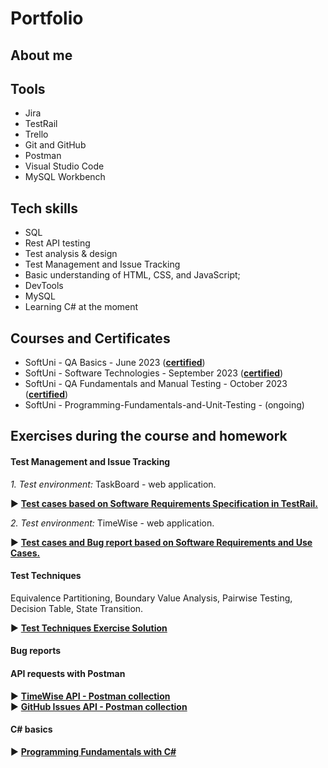 # Portfolio

## About me

## Tools 
* Jira
* TestRail
* Trello
* Git and GitHub
* Postman
* Visual Studio Code
* MySQL Workbench


## Tech skills
* SQL
* Rest API testing
* Test analysis & design
* Test Management and Issue Tracking
* Basic understanding of HTML, CSS, and JavaScript;
* DevTools
* MySQL
* Learning C# at the moment

## Courses and Certificates
* SoftUni - QA Basics - June 2023 (<a href="https://softuni.bg/certificates/details/177434/2d1ee2e3" target="_blank"><b>certified</b></a>)
* SoftUni - Software Technologies - September 2023 (<a href="https://softuni.bg/certificates/details/200719/4a779839"><b>certified</b></a>)
* SoftUni - QA Fundamentals and Manual Testing - October 2023 (<a href="https://softuni.bg/certificates/details/191773/79caa0c1" target="_blank"><b>certified</b></a>)
* SoftUni - Programming-Fundamentals-and-Unit-Testing - (ongoing)
  

## Exercises during the course and homework 

#### Test Management and Issue Tracking
*1. Test environment:* TaskBoard - web application.

:arrow_forward: <a href="https://docs.google.com/spreadsheets/d/1CVZMttH8TyY19V9aop1ktrSvcpVCSERQ7jLr3dM9_80/edit?usp=sharing" target="_blank"><b>Test cases based on Software Requirements Specification in TestRail.</b></a>

*2. Test environment:* TimeWise - web application.

:arrow_forward: <a href="https://docs.google.com/spreadsheets/d/1NIFySyAS5jBQoeWDkj3XdwInfrzzsBmLjPYBg6lWvTQ/edit?usp=sharing" target="_blank"><b>Test cases and Bug report based on Software Requirements and Use Cases.</b></a>

#### Test Techniques 
Equivalence Partitioning, Boundary Value Analysis, Pairwise Testing, Decision Table, State Transition.

:arrow_forward: <a href="https://docs.google.com/spreadsheets/d/1x4Faka2gSz_M0Zv1cYrAsXh09vbgxd6S4LzmO-AvWxc/edit?usp=sharing" target="_blank"><b>Test Techniques Exercise Solution</b></a>

#### Bug reports

#### API requests with Postman
:arrow_forward: <a href="TimeWise API.postman_collection.json" target="_blank"><b>TimeWise API - Postman collection</b></a>  
:arrow_forward: <a href="GitHub Issues API.postman_collection.json" target="_blank"><b>GitHub Issues API - Postman collection</b></a>


#### C# basics
:arrow_forward: <a href="https://github.com/assyav/SoftUni-Course-Programming-Fundamentals-with-CSharp-and-Unit-Testing" target="_blank"><b>Programming Fundamentals with C#</b></a>

